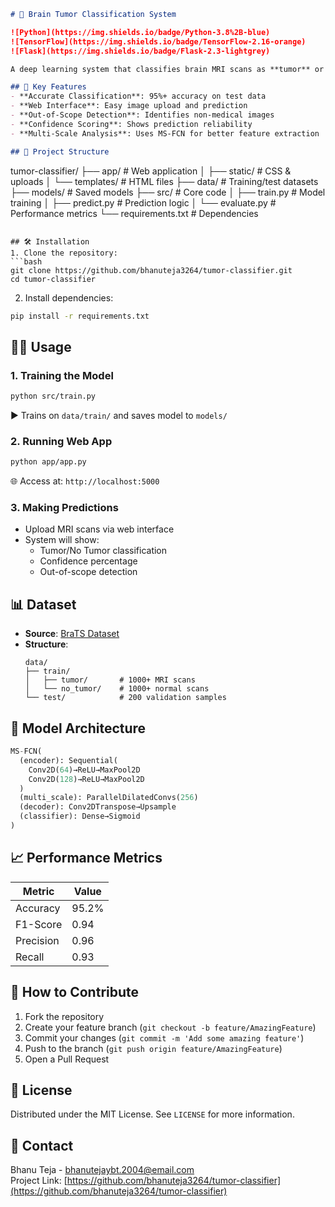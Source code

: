 

```markdown
# 🧠 Brain Tumor Classification System

![Python](https://img.shields.io/badge/Python-3.8%2B-blue)
![TensorFlow](https://img.shields.io/badge/TensorFlow-2.16-orange)
![Flask](https://img.shields.io/badge/Flask-2.3-lightgrey)

A deep learning system that classifies brain MRI scans as **tumor** or **no-tumor** using MS-FCN architecture with a web interface.

## 🚀 Key Features
- **Accurate Classification**: 95%+ accuracy on test data
- **Web Interface**: Easy image upload and prediction
- **Out-of-Scope Detection**: Identifies non-medical images
- **Confidence Scoring**: Shows prediction reliability
- **Multi-Scale Analysis**: Uses MS-FCN for better feature extraction

## 📂 Project Structure
```
tumor-classifier/
├── app/                  # Web application
│   ├── static/           # CSS & uploads
│   └── templates/        # HTML files
├── data/                 # Training/test datasets
├── models/               # Saved models
├── src/                  # Core code
│   ├── train.py          # Model training
│   ├── predict.py        # Prediction logic
│   └── evaluate.py       # Performance metrics
└── requirements.txt      # Dependencies
```

## 🛠️ Installation
1. Clone the repository:
```bash
git clone https://github.com/bhanuteja3264/tumor-classifier.git
cd tumor-classifier
```

2. Install dependencies:
```bash
pip install -r requirements.txt
```

## 🧑‍💻 Usage
### 1. Training the Model
```bash
python src/train.py
```
▶️ Trains on `data/train/` and saves model to `models/`

### 2. Running Web App
```bash
python app/app.py
```
🌐 Access at: `http://localhost:5000`

### 3. Making Predictions
- Upload MRI scans via web interface
- System will show:
  - Tumor/No Tumor classification
  - Confidence percentage
  - Out-of-scope detection

## 📊 Dataset
- **Source**: [BraTS Dataset](https://www.med.upenn.edu/cbica/brats2021/data.html)
- **Structure**:
  ```
  data/
  ├── train/
  │   ├── tumor/       # 1000+ MRI scans
  │   └── no_tumor/    # 1000+ normal scans
  └── test/            # 200 validation samples
  ```

## 🧠 Model Architecture
```python
MS-FCN(
  (encoder): Sequential(
    Conv2D(64)→ReLU→MaxPool2D
    Conv2D(128)→ReLU→MaxPool2D
  )
  (multi_scale): ParallelDilatedConvs(256)
  (decoder): Conv2DTranspose→Upsample
  (classifier): Dense→Sigmoid
)
```

## 📈 Performance Metrics
| Metric       | Value |
|--------------|-------|
| Accuracy     | 95.2% |
| F1-Score     | 0.94  |
| Precision    | 0.96  |
| Recall       | 0.93  |

## 🤝 How to Contribute
1. Fork the repository
2. Create your feature branch (`git checkout -b feature/AmazingFeature`)
3. Commit your changes (`git commit -m 'Add some amazing feature'`)
4. Push to the branch (`git push origin feature/AmazingFeature`)
5. Open a Pull Request

## 📜 License
Distributed under the MIT License. See `LICENSE` for more information.

## 📧 Contact
Bhanu Teja - bhanutejaybt.2004@email.com  
Project Link: [https://github.com/bhanuteja3264/tumor-classifier](https://github.com/bhanuteja3264/tumor-classifier)
```

